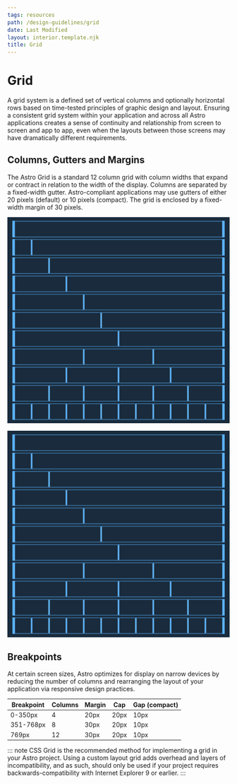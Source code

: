 ```yaml
---
tags: resources
path: /design-guidelines/grid
date: Last Modified
layout: interior.template.njk
title: Grid
---
```


# Grid

A grid system is a defined set of vertical columns and optionally horizontal rows based on time-tested principles of graphic design and layout. Ensuring a consistent grid system within your application and across all Astro applications creates a sense of continuity and relationship from screen to screen and app to app, even when the layouts between those screens may have dramatically different requirements.

## Columns, Gutters and Margins

The Astro Grid is a standard 12 column grid with column widths that expand or contract in relation to the width of the display. Columns are separated by a fixed-width gutter. Astro-compliant applications may use gutters of either 20 pixels (default) or 10 pixels (compact). The grid is enclosed by a fixed-width margin of 30 pixels.

![Sample grid 20px gutter.](/img/design-guidelines/grid-lg-20px-gutter.png 'Sample grid 20px gutter.')

![Sample grid 10px gutter.](/img/design-guidelines/grid-lg-20px-gutter.png 'Sample grid 10px gutter.')

## Breakpoints

At certain screen sizes, Astro optimizes for display on narrow devices by reducing the number of columns and rearranging the layout of your application via responsive design practices.

| Breakpoint | Columns | Margin | Cap  | Gap (compact) |
| ---------- | ------- | ------ | ---- | ------------- |
| 0-350px    | 4       | 20px   | 20px | 10px          |
| 351-768px  | 8       | 30px   | 20px | 10px          |
| 769px      | 12      | 30px   | 20px | 10px          |

::: note
CSS Grid is the recommended method for implementing a grid in your Astro project. Using a custom layout grid adds overhead and layers of incompatibility, and as such, should only be used if your project requires backwards-compatibility with Internet Explorer 9 or earlier.
:::
